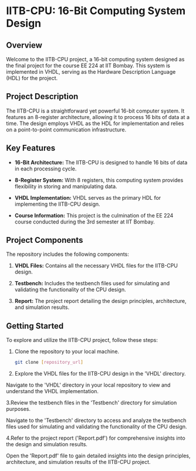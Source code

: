 # IITB-CPU: 16-Bit Computing System Design

## Overview

Welcome to the IITB-CPU project, a 16-bit computing system designed as the final project for the course EE 224 at IIT Bombay. This system is implemented in VHDL, serving as the Hardware Description Language (HDL) for the project.

## Project Description

The IITB-CPU is a straightforward yet powerful 16-bit computer system. It features an 8-register architecture, allowing it to process 16 bits of data at a time. The design employs VHDL as the HDL for implementation and relies on a point-to-point communication infrastructure.

## Key Features

- **16-Bit Architecture:** The IITB-CPU is designed to handle 16 bits of data in each processing cycle.
  
- **8-Register System:** With 8 registers, this computing system provides flexibility in storing and manipulating data.

- **VHDL Implementation:** VHDL serves as the primary HDL for implementing the IITB-CPU design.

- **Course Information:** This project is the culmination of the EE 224 course conducted during the 3rd semester at IIT Bombay.

## Project Components

The repository includes the following components:

1. **VHDL Files:** Contains all the necessary VHDL files for the IITB-CPU design.

2. **Testbench:** Includes the testbench files used for simulating and validating the functionality of the CPU design.

3. **Report:** The project report detailing the design principles, architecture, and simulation results.

## Getting Started

To explore and utilize the IITB-CPU project, follow these steps:

1. Clone the repository to your local machine.
   ```bash
   git clone [repository_url]
   
2. Explore the VHDL files for the IITB-CPU design in the 'VHDL' directory.

Navigate to the 'VHDL' directory in your local repository to view and understand the VHDL implementation.

3.Review the testbench files in the 'Testbench' directory for simulation purposes.

Navigate to the 'Testbench' directory to access and analyze the testbench files used for simulating and validating the functionality of the CPU design.

4.Refer to the project report ('Report.pdf') for comprehensive insights into the design and simulation results.

Open the 'Report.pdf' file to gain detailed insights into the design principles, architecture, and simulation results of the IITB-CPU project.
